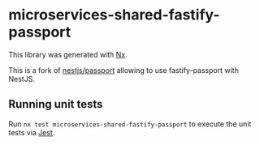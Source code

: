 # microservices-shared-fastify-passport

This library was generated with [Nx](https://nx.dev).

This is a fork of [nestjs/passport](https://github.com/nestjs/passport) allowing to use fastify-passport with NestJS.

## Running unit tests

Run `nx test microservices-shared-fastify-passport` to execute the unit tests via [Jest](https://jestjs.io).
